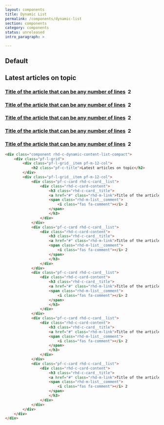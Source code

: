 ```yaml
---
layout: components
title: Dynamic List
permalink: /components/dynamic-list
section: components
category: components
status: unreleased
intro_paragraph: >

---
```


## Default

<div class="component rhd-c-dynamic-content-list-compact">
    <div class="pf-l-grid">
        <div class="pf-l-grid__item pf-m-12-col">
            <h2 class="pf-c-title">Latest articles on topic</h2>
        </div>
        <div class="pf-l-grid__item pf-m-12-col">
            <div class="pf-c-card rhd-c-card__list">
                <div class="rhd-c-card-content">
                    <h3 class="rhd-c-card__title">
                    <a href="#" class="rhd-m-link">Title of the article that can be any number of lines</a>&nbsp;
                    <span class="rhd-m-list__comment">
                        <i class="fas fa-comment"></i> 2
                    </span>
                    </h3>
                </div>
            </div>
            <div class="pf-c-card rhd-c-card__list">
                <div class="rhd-c-card-content">
                    <h3 class="rhd-c-card__title">
                    <a href="#" class="rhd-m-link">Title of the article that can be any number of lines</a>&nbsp;
                    <span class="rhd-m-list__comment">
                        <i class="fas fa-comment"></i> 2
                    </span>
                    </h3>
                </div>
            </div>
            <div class="pf-c-card rhd-c-card__list">
                <div class="rhd-c-card-content">
                    <h3 class="rhd-c-card__title">
                    <a href="#" class="rhd-m-link">Title of the article that can be any number of lines</a>&nbsp;
                    <span class="rhd-m-list__comment">
                        <i class="fas fa-comment"></i> 2
                    </span>
                    </h3>
                </div>
            </div>
            <div class="pf-c-card rhd-c-card__list">
                <div class="rhd-c-card-content">
                    <h3 class="rhd-c-card__title">
                    <a href="#" class="rhd-m-link">Title of the article that can be any number of lines</a>&nbsp;
                    <span class="rhd-m-list__comment">
                        <i class="fas fa-comment"></i> 2
                    </span>
                    </h3>
                </div>
            </div>
            <div class="pf-c-card rhd-c-card__list">
                <div class="rhd-c-card-content">
                    <h3 class="rhd-c-card__title">
                    <a href="#" class="rhd-m-link">Title of the article that can be any number of lines</a>&nbsp;
                    <span class="rhd-m-list__comment">
                        <i class="fas fa-comment"></i> 2
                    </span>
                    </h3>
                </div>
            </div>
        </div>
    </div>
</div>

```html
<div class="component rhd-c-dynamic-content-list-compact">
    <div class="pf-l-grid">
        <div class="pf-l-grid__item pf-m-12-col">
            <h2 class="pf-c-title">Latest articles on topic</h2>
        </div>
        <div class="pf-l-grid__item pf-m-12-col">
            <div class="pf-c-card rhd-c-card__list">
                <div class="rhd-c-card-content">
                    <h3 class="rhd-c-card__title">
                    <a href="#" class="rhd-m-link">Title of the article that can be any number of lines</a>&nbsp;
                    <span class="rhd-m-list__comment">
                        <i class="fas fa-comment"></i> 2
                    </span>
                    </h3>
                </div>
            </div>
            <div class="pf-c-card rhd-c-card__list">
                <div class="rhd-c-card-content">
                    <h3 class="rhd-c-card__title">
                    <a href="#" class="rhd-m-link">Title of the article that can be any number of lines</a>&nbsp;
                    <span class="rhd-m-list__comment">
                        <i class="fas fa-comment"></i> 2
                    </span>
                    </h3>
                </div>
            </div>
            <div class="pf-c-card rhd-c-card__list">
                <div class="rhd-c-card-content">
                    <h3 class="rhd-c-card__title">
                    <a href="#" class="rhd-m-link">Title of the article that can be any number of lines</a>&nbsp;
                    <span class="rhd-m-list__comment">
                        <i class="fas fa-comment"></i> 2
                    </span>
                    </h3>
                </div>
            </div>
            <div class="pf-c-card rhd-c-card__list">
                <div class="rhd-c-card-content">
                    <h3 class="rhd-c-card__title">
                    <a href="#" class="rhd-m-link">Title of the article that can be any number of lines</a>&nbsp;
                    <span class="rhd-m-list__comment">
                        <i class="fas fa-comment"></i> 2
                    </span>
                    </h3>
                </div>
            </div>
            <div class="pf-c-card rhd-c-card__list">
                <div class="rhd-c-card-content">
                    <h3 class="rhd-c-card__title">
                    <a href="#" class="rhd-m-link">Title of the article that can be any number of lines</a>&nbsp;
                    <span class="rhd-m-list__comment">
                        <i class="fas fa-comment"></i> 2
                    </span>
                    </h3>
                </div>
            </div>
        </div>
    </div>
</div>
```
